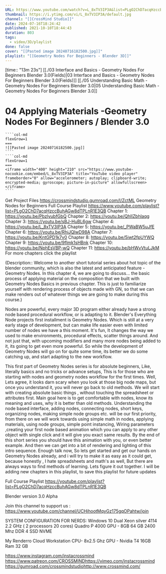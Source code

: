 ```yaml
---
URL: https://www.youtube.com/watch?v=L_8xTV3IP3A&list=PLgO2ChD7acqHzccBuhAGw8dTPLnR1E3QB&index=5
thumbnail: https://i.ytimg.com/vi/L_8xTV3IP3A/default.jpg
channel: "[[CrossMind Studio]]"
date: 2024-07-16T18:24:42
published: 2021-10-10T18:44:43
duration: 803
tags:
  - video/3D/playlist
done: false
cover: "[[Pasted image 20240716182500.jpg]]"
playlist: "[[Geometry Nodes For Beginners - Blender 3D]]"
---
```

[time:: "13m 23s"]
[[./03 Interface and Basics - Geometry Nodes For Beginners  Blender 3.0(Fields)|03 Interface and Basics - Geometry Nodes For Beginners  Blender 3.0(Fields)]]
[[./05 Understanding Basic Math  - Geometry Nodes For Beginners  Blender 3.0|05 Understanding Basic Math  - Geometry Nodes For Beginners  Blender 3.0]]
# 04 Applying Materials -Geometry Nodes For Beginners / Blender 3.0
`````col
````col-md
flexGrow=1
===
![[Pasted image 20240716182500.jpg]]
````
````col-md
flexGrow=1
===
<iframe width="400" height="210" src="https://www.youtube-nocookie.com/embed/L_8xTV3IP3A" title="YouTube video player" frameborder="0" allow="accelerometer; autoplay; clipboard-write; encrypted-media; gyroscope; picture-in-picture" allowfullscreen></iframe>
````
`````
Get Project Files
https://crossmindstudio.gumroad.com/l/ZctML
Geometry Nodes for Beginners
Full Course Playlist
https://www.youtube.com/playlist?list=PLgO2ChD7acqHzccBuhAGw8dTPLnR1E3QB
Chapter 1: https://youtu.be/PbzlyubfGbQ
Chapter 2: https://youtu.be/QhIIZbhlaqg
Chapter 3: https://youtu.be/sBJ-HuBL6gw
Chapter 4: https://youtu.be/L_8xTV3IP3A
Chapter 5: https://youtu.be/_PWaBW5uJfE
Chapter 6: https://youtu.be/RhiJQlwD98A 
Chapter 7: https://youtu.be/KntGPD1k7v0
Chapter 8: https://youtu.be/5iwt2fpUYWQ
Chapter 9: https://youtu.be/9flmk1sHBnk
Chapter 10: https://youtu.be/NphEsVBP-wQ
Chapter 11: https://youtu.be/bHWvVtuLJkM
For more chapters click the playlist

(Description:: Welcome to another short tutorial series about hot topic of the blender community, which is also the latest and anticipated feature - Geometry Nodes.  In this chapter 4, we are going to discuss... the basic process of applying material on the composition that we built with Geometry Nodes Basics in previous chapter. This is just to familiarize yourself with rendering process of objects made with GN, so that we can make renders out of whatever things we are going to make during this course.)

Nodes are powerful, every major 3D program either already have a strong node based procedural workflow, or is adapting to it. Blender's Everything Node projects first installment is Geometry Nodes. Which is still at a very early stage of development, but can make life easier even with limited number of nodes we have a this moment.
It's fun, It changes the way we used to make environments, procedural effects, scatter things around. And not just that, with upcoming  modifiers and many more nodes being added to it, its going to get even more powerful. So while the development of Geometry Nodes will go on for quite some time, its better we do some catching up, and start adapting to the new workflow.

This first part of Geometry Nodes series is for absolute beginners, Like, literally basics and no tricks or advance setups, This is for those who are starting with nodes and geometry nodes workflow for the first times. Well, Lets agree, it looks darn scary when you look at those big node maps, but once you understand it, you will never go back to old methods.  We will start with creating absolute basic things , without touching the spreadsheet or attributes first. Main goal here is to get comfortable with nodes, know its meaning and uses, why it is better than old methods. Understanding the node based interface, adding nodes, connecting nodes, short keys, organizing nodes, making simple node groups etc. will be our first priority, from there on we will work towards using simple math in nodes, applying materials, using node groups, simple point instancing, Wiring parameters ,creating your first node based animation which you can apply to any other object with single click and it will give you exact same results. By the end of this short series you should have this animation with you, or even better example. And then we can get into a bit of rendering and lighting of this intro sequence. 
Enough talk now, So lets get started and get our hands on Geometry Nodes already, and i will try to make it as easy as it could get, because honestly , I hate spreadsheets and math's as well, But there are always ways to find methods of learning. Lets figure it out together.
I will be adding new chapters in this playlist, to save this playlist for future updates

Full Course Playlist
https://youtube.com/playlist?list=PLgO2ChD7acqHzccBuhAGw8dTPLnR1E3QB

Blender version
 3.0 Alpha

Join this channel to support us :
https://www.youtube.com/channel/UCHihootMqyGz175gqOPahtw/join

SYSTEM CONFIGURATION FOR NERDS:
Windows 10 
Dual Xeon silver 4114 2.2 GHz ( 2 processors  20 cores)
Quadro P 4000 GPU - 8GB
64 GB 2400 Mhz DDR 4
SSD NVME 

My Renderro Cloud Workstation
CPU- 8x2.5 Ghz
GPU - Nvidia T4 16GB
Ram 32 GB

https://www.instagram.com/instacrossmind​
https://www.patreon.com/CROSSMIND​
https://vimeo.com/instacrossmind​​
https://gumroad.com/crossmindstudio​​
http://www.crossmind.com/
